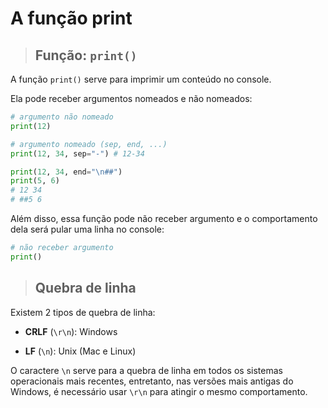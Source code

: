 # A função print

> ## **Função: `print()`**

A função `print()` serve para imprimir um conteúdo no console.

Ela pode receber argumentos nomeados e não nomeados:

```python
# argumento não nomeado
print(12)

# argumento nomeado (sep, end, ...)
print(12, 34, sep="-") # 12-34

print(12, 34, end="\n##")
print(5, 6)
# 12 34
# ##5 6
```

Além disso, essa função pode não receber argumento e o comportamento dela será pular uma linha no console:

```python
# não receber argumento
print()
```

> ## **Quebra de linha**

Existem 2 tipos de quebra de linha:

- **CRLF** (`\r\n`): Windows

- **LF** (`\n`): Unix (Mac e Linux)

O caractere `\n` serve para a quebra de linha em todos os sistemas operacionais mais recentes, entretanto, nas versões mais antigas do Windows, é necessário usar `\r\n` para atingir o mesmo comportamento.
